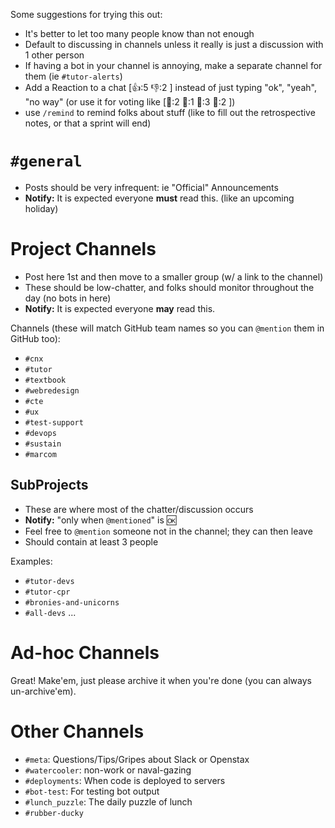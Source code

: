 Some suggestions for trying this out:

- It's better to let too many people know than not enough
- Default to discussing in channels unless it really is just a discussion with 1 other person
- If having a bot in your channel is annoying, make a separate channel for them (ie `#tutor-alerts`)
- Add a Reaction to a chat [:thumbsup::5 :thumbsdown::2 ] instead of just typing "ok", "yeah", "no way" (or use it for voting like [:hamburger::2 :pizza::1 :ramen::3 :fried_shrimp::2 ])
- use `/remind` to remind folks about stuff (like to fill out the retrospective notes, or that a sprint will end)


# `#general`

- Posts should be very infrequent: ie "Official" Announcements
- **Notify:** It is expected everyone **must** read this. (like an upcoming holiday)

# Project Channels

- Post here 1st and then move to a smaller group (w/ a link to the channel)
- These should be low-chatter, and folks should monitor throughout the day (no bots in here)
- **Notify:** It is expected everyone **may** read this.

Channels (these will match GitHub team names so you can `@mention` them in GitHub too):

- `#cnx`
- `#tutor`
- `#textbook`
- `#webredesign`
- `#cte`
- `#ux`
- `#test-support`
- `#devops`
- `#sustain`
- `#marcom`

## SubProjects

- These are where most of the chatter/discussion occurs
- **Notify:** "only when `@mentioned`" is :ok:
- Feel free to `@mention` someone not in the channel; they can then leave
- Should contain at least 3 people

Examples:

- `#tutor-devs`
- `#tutor-cpr`
- `#bronies-and-unicorns`
- `#all-devs`
...


# Ad-hoc Channels

Great! Make'em, just please archive it when you're done (you can always un-archive'em).


# Other Channels

- `#meta`: Questions/Tips/Gripes about Slack or Openstax
- `#watercooler`: non-work or naval-gazing
- `#deployments`: When code is deployed to servers
- `#bot-test`: For testing bot output
- `#lunch_puzzle`: The daily puzzle of lunch
- `#rubber-ducky`
